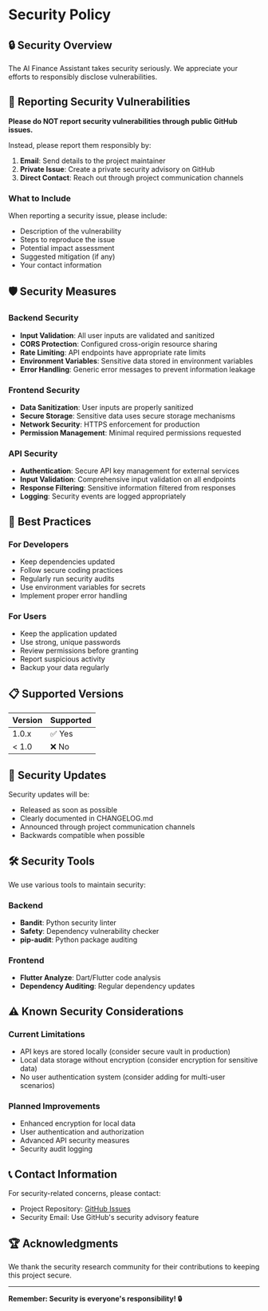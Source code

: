 # Security Policy

## 🔒 Security Overview

The AI Finance Assistant takes security seriously. We appreciate your efforts to responsibly disclose vulnerabilities.

## 🚨 Reporting Security Vulnerabilities

**Please do NOT report security vulnerabilities through public GitHub issues.**

Instead, please report them responsibly by:

1. **Email**: Send details to the project maintainer
2. **Private Issue**: Create a private security advisory on GitHub
3. **Direct Contact**: Reach out through project communication channels

### What to Include

When reporting a security issue, please include:

- Description of the vulnerability
- Steps to reproduce the issue
- Potential impact assessment
- Suggested mitigation (if any)
- Your contact information

## 🛡️ Security Measures

### Backend Security
- **Input Validation**: All user inputs are validated and sanitized
- **CORS Protection**: Configured cross-origin resource sharing
- **Rate Limiting**: API endpoints have appropriate rate limits
- **Environment Variables**: Sensitive data stored in environment variables
- **Error Handling**: Generic error messages to prevent information leakage

### Frontend Security
- **Data Sanitization**: User inputs are properly sanitized
- **Secure Storage**: Sensitive data uses secure storage mechanisms
- **Network Security**: HTTPS enforcement for production
- **Permission Management**: Minimal required permissions requested

### API Security
- **Authentication**: Secure API key management for external services
- **Input Validation**: Comprehensive input validation on all endpoints
- **Response Filtering**: Sensitive information filtered from responses
- **Logging**: Security events are logged appropriately

## 🔐 Best Practices

### For Developers
- Keep dependencies updated
- Follow secure coding practices
- Regularly run security audits
- Use environment variables for secrets
- Implement proper error handling

### For Users
- Keep the application updated
- Use strong, unique passwords
- Review permissions before granting
- Report suspicious activity
- Backup your data regularly

## 📋 Supported Versions

| Version | Supported          |
| ------- | ------------------ |
| 1.0.x   | ✅ Yes             |
| < 1.0   | ❌ No              |

## 🔄 Security Updates

Security updates will be:
- Released as soon as possible
- Clearly documented in CHANGELOG.md
- Announced through project communication channels
- Backwards compatible when possible

## 🛠️ Security Tools

We use various tools to maintain security:

### Backend
- **Bandit**: Python security linter
- **Safety**: Dependency vulnerability checker
- **pip-audit**: Python package auditing

### Frontend
- **Flutter Analyze**: Dart/Flutter code analysis
- **Dependency Auditing**: Regular dependency updates

## ⚠️ Known Security Considerations

### Current Limitations
- API keys are stored locally (consider secure vault in production)
- Local data storage without encryption (consider encryption for sensitive data)
- No user authentication system (consider adding for multi-user scenarios)

### Planned Improvements
- Enhanced encryption for local data
- User authentication and authorization
- Advanced API security measures
- Security audit logging

## 📞 Contact Information

For security-related concerns, please contact:
- Project Repository: [GitHub Issues](https://github.com/om29-dev/ideathon/issues)
- Security Email: Use GitHub's security advisory feature

## 🏆 Acknowledgments

We thank the security research community for their contributions to keeping this project secure.

---

**Remember: Security is everyone's responsibility! 🔒**
